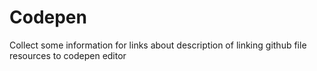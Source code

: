 # Codepen
Collect some information for links about description of linking github file resources to codepen editor
